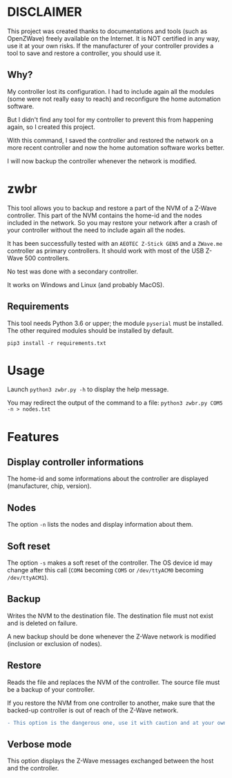 # DISCLAIMER

This project was created thanks to documentations and tools (such as OpenZWave)
freely available on the Internet.
It is NOT certified in any way, use it at your own risks.
If the manufacturer of your controller provides a tool to save and
restore a controller, you should use it.

## Why?

My controller lost its configuration. I had to include again all the
modules (some were not really easy to reach) and reconfigure the home automation
software.

But I didn't find any tool for my controller to prevent this from happening again, so
I created this project.

With this command, I saved the controller and restored the network on a more recent
controller and now the home automation software works better.

I will now backup the controller whenever the network is modified.

# zwbr

This tool allows you to backup and restore a part of the NVM of a Z-Wave controller.
This part of the NVM contains the home-id and the nodes included in the network. So you
may restore your network after a crash of your controller without the need to include
again all the nodes.

It has been successfully tested with an `AEOTEC Z-Stick GEN5` and a `ZWave.me` controller as primary
controllers. It should work with most of the USB Z-Wave 500 controllers.

No test was done with a secondary controller.

It works on Windows and Linux (and probably MacOS).

## Requirements

This tool needs Python 3.6 or upper; the module `pyserial` must be installed.
The other required modules should be installed by default.

```
pip3 install -r requirements.txt
````

# Usage

Launch `python3 zwbr.py -h` to display the help message.

You may redirect the output of the command to a file: `python3 zwbr.py COM5 -n > nodes.txt`

# Features

## Display controller informations

The home-id and some informations about the controller are displayed (manufacturer, chip, version).

## Nodes

The option `-n` lists the nodes and display information about them.

## Soft reset

The option `-s` makes a soft reset of the controller. The OS device id may change after this
call (`COM4` becoming `COM5` or `/dev/ttyACM0` becoming `/dev/ttyACM1`).

## Backup

Writes the NVM to the destination file. The destination file must not exist and
is deleted on failure.

A new backup should be done whenever the Z-Wave network is modified (inclusion or exclusion of nodes).

## Restore

Reads the file and replaces the NVM of the controller. The source file must be
a backup of your controller.

If you restore the NVM from one controller to another, make sure that the backed-up
controller is out of reach of the Z-Wave network.

```diff
- This option is the dangerous one, use it with caution and at your own risks -
```

## Verbose mode

This option displays the Z-Wave messages exchanged between the host and the controller.
